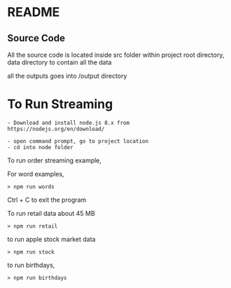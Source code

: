 # README

## Source Code
 
 All the source code is located inside src folder
 within project root directory, data directory to contain all the data
 
 all the outputs goes into /output directory
 
 
 # To Run Streaming
 
    - Download and install node.js 8.x from https://nodejs.org/en/download/
    
    - open command prompt, go to project location
    - cd into node folder
    
  To run order streaming example,
  
  For word examples,
  
    > npm run words
    
  Ctrl + C to exit the program
  
  To run retail data about 45 MB
  
    > npm run retail
    
  
  to run apple stock market data
    
    > npm run stock
    
  to run birthdays,
  
    > npm run birthdays
    